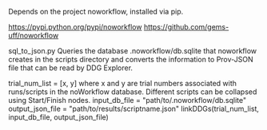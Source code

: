 Depends on the project noworkflow, installed via pip.

https://pypi.python.org/pypi/noworkflow
https://github.com/gems-uff/noworkflow

sql_to_json.py
Queries the database .noworkflow/db.sqlite that noworkflow creates in the scripts directory and converts the information to Prov-JSON file that can be read by DDG Explorer.

trial_num_list = [x, y]
where x and y are trial numbers associated with runs/scripts in the noWorkflow database.
Different scripts can be collapsed using Start/Finish nodes.
input_db_file = "path/to/.noworkflow/db.sqlite"
output_json_file = "path/to/results/scriptname.json"
linkDDGs(trial_num_list, input_db_file, output_json_file)
